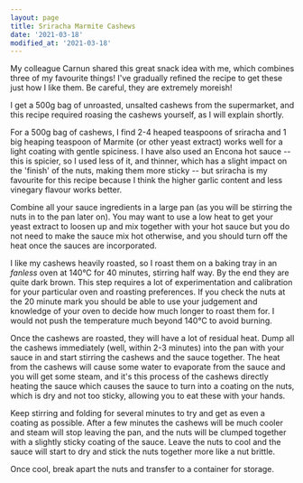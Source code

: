 ```yaml
---
layout: page
title: Sriracha Marmite Cashews
date: '2021-03-18'
modified_at: '2021-03-18'
---
```


My colleague Carnun shared this great snack idea with me, which combines three of my favourite things! I've gradually refined the recipe to get these just how I like them. Be careful, they are extremely moreish!

I get a 500g bag of unroasted, unsalted cashews from the supermarket, and this recipe required roasing the cashews yourself, as I will explain shortly.

For a 500g bag of cashews, I find 2-4 heaped teaspoons of sriracha and 1 big heaping teaspoon of Marmite (or other yeast extract) works well for a light coating with gentle spiciness. I have also used an Encona hot sauce -- this is spicier, so I used less of it, and thinner, which has a slight impact on the 'finish' of the nuts, making them more sticky -- but sriracha is my favourite for this recipe because I think the higher garlic content and less vinegary flavour works better.

Combine all your sauce ingredients in a large pan (as you will be stirring the nuts in to the pan later on). You may want to use a low heat to get your yeast extract to loosen up and mix together with your hot sauce but you do not need to make the sauce mix hot otherwise, and you should turn off the heat once the sauces are incorporated.

I like my cashews heavily roasted, so I roast them on a baking tray in an _fanless_ oven at 140°C for 40 minutes, stirring half way. By the end they are quite dark brown. This step requires a lot of experimentation and calibration for your particular oven and roasting preferences. If you check the nuts at the 20 minute mark you should be able to use your judgement and knowledge of your oven to decide how much longer to roast them for. I would not push the temperature much beyond 140°C to avoid burning.

Once the cashews are roasted, they will have a lot of residual heat. Dump all the cashews immediately (well, within 2-3 minutes) into the pan with your sauce in and start stirring the cashews and the sauce together. The heat from the cashews will cause some water to evaporate from the sauce and you will get some steam, and it's this process of the cashews directly heating the sauce which causes the sauce to turn into a coating on the nuts, which is dry and not too sticky, allowing you to eat these with your hands.

Keep stirring and folding for several minutes to try and get as even a coating as possible. After a few minutes the cashews will be much cooler and steam will stop leaving the pan, and the nuts will be clumped together with a slightly sticky coating of the sauce. Leave the nuts to cool and the sauce will start to dry and stick the nuts together more like a nut brittle.

Once cool, break apart the nuts and transfer to a container for storage.
